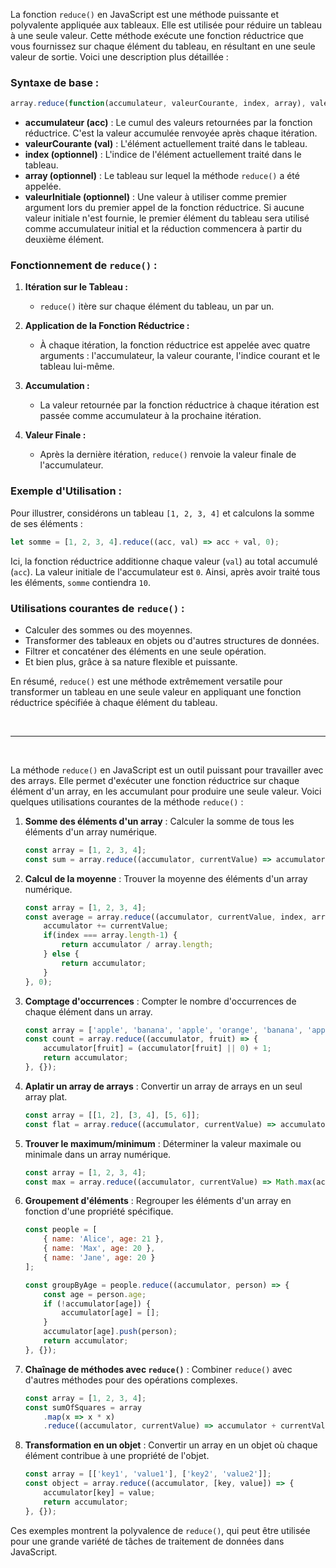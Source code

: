 La fonction `reduce()` en JavaScript est une méthode puissante et polyvalente appliquée aux tableaux. Elle est utilisée pour réduire un tableau à une seule valeur. Cette méthode exécute une fonction réductrice que vous fournissez sur chaque élément du tableau, en résultant en une seule valeur de sortie. Voici une description plus détaillée :

### Syntaxe de base :
```javascript
array.reduce(function(accumulateur, valeurCourante, index, array), valeurInitiale)
```

- **accumulateur (acc)** : Le cumul des valeurs retournées par la fonction réductrice. C'est la valeur accumulée renvoyée après chaque itération.
- **valeurCourante (val)** : L'élément actuellement traité dans le tableau.
- **index (optionnel)** : L'indice de l'élément actuellement traité dans le tableau.
- **array (optionnel)** : Le tableau sur lequel la méthode `reduce()` a été appelée.
- **valeurInitiale (optionnel)** : Une valeur à utiliser comme premier argument lors du premier appel de la fonction réductrice. Si aucune valeur initiale n'est fournie, le premier élément du tableau sera utilisé comme accumulateur initial et la réduction commencera à partir du deuxième élément.

### Fonctionnement de `reduce()` :

1. **Itération sur le Tableau :**
   - `reduce()` itère sur chaque élément du tableau, un par un.

2. **Application de la Fonction Réductrice :**
   - À chaque itération, la fonction réductrice est appelée avec quatre arguments : l'accumulateur, la valeur courante, l'indice courant et le tableau lui-même.

3. **Accumulation :**
   - La valeur retournée par la fonction réductrice à chaque itération est passée comme accumulateur à la prochaine itération.

4. **Valeur Finale :**
   - Après la dernière itération, `reduce()` renvoie la valeur finale de l'accumulateur.

### Exemple d'Utilisation :

Pour illustrer, considérons un tableau `[1, 2, 3, 4]` et calculons la somme de ses éléments :

```javascript
let somme = [1, 2, 3, 4].reduce((acc, val) => acc + val, 0);
```

Ici, la fonction réductrice additionne chaque valeur (`val`) au total accumulé (`acc`). La valeur initiale de l'accumulateur est `0`. Ainsi, après avoir traité tous les éléments, `somme` contiendra `10`.

### Utilisations courantes de `reduce()` :

- Calculer des sommes ou des moyennes.
- Transformer des tableaux en objets ou d'autres structures de données.
- Filtrer et concaténer des éléments en une seule opération.
- Et bien plus, grâce à sa nature flexible et puissante.

En résumé, `reduce()` est une méthode extrêmement versatile pour transformer un tableau en une seule valeur en appliquant une fonction réductrice spécifiée à chaque élément du tableau.

<br>

<hr>

<br>

La méthode `reduce()` en JavaScript est un outil puissant pour travailler avec des arrays. Elle permet d'exécuter une fonction réductrice sur chaque élément d'un array, en les accumulant pour produire une seule valeur. Voici quelques utilisations courantes de la méthode `reduce()` :

1. **Somme des éléments d'un array** :
   Calculer la somme de tous les éléments d'un array numérique.

   ```javascript
   const array = [1, 2, 3, 4];
   const sum = array.reduce((accumulator, currentValue) => accumulator + currentValue, 0);
   ```

2. **Calcul de la moyenne** :
   Trouver la moyenne des éléments d'un array numérique.

   ```javascript
   const array = [1, 2, 3, 4];
   const average = array.reduce((accumulator, currentValue, index, array) => {
       accumulator += currentValue;
       if(index === array.length-1) { 
           return accumulator / array.length; 
       } else { 
           return accumulator; 
       }
   }, 0);
   ```

3. **Comptage d'occurrences** :
   Compter le nombre d'occurrences de chaque élément dans un array.

   ```javascript
   const array = ['apple', 'banana', 'apple', 'orange', 'banana', 'apple'];
   const count = array.reduce((accumulator, fruit) => {
       accumulator[fruit] = (accumulator[fruit] || 0) + 1;
       return accumulator;
   }, {});
   ```

4. **Aplatir un array de arrays** :
   Convertir un array de arrays en un seul array plat.

   ```javascript
   const array = [[1, 2], [3, 4], [5, 6]];
   const flat = array.reduce((accumulator, currentValue) => accumulator.concat(currentValue), []);
   ```

5. **Trouver le maximum/minimum** :
   Déterminer la valeur maximale ou minimale dans un array numérique.

   ```javascript
   const array = [1, 2, 3, 4];
   const max = array.reduce((accumulator, currentValue) => Math.max(accumulator, currentValue));
   ```

6. **Groupement d'éléments** :
   Regrouper les éléments d'un array en fonction d'une propriété spécifique.

   ```javascript
   const people = [
       { name: 'Alice', age: 21 },
       { name: 'Max', age: 20 },
       { name: 'Jane', age: 20 }
   ];

   const groupByAge = people.reduce((accumulator, person) => {
       const age = person.age;
       if (!accumulator[age]) {
           accumulator[age] = [];
       }
       accumulator[age].push(person);
       return accumulator;
   }, {});
   ```

7. **Chaînage de méthodes avec `reduce()`** :
   Combiner `reduce()` avec d'autres méthodes pour des opérations complexes.

   ```javascript
   const array = [1, 2, 3, 4];
   const sumOfSquares = array
       .map(x => x * x)
       .reduce((accumulator, currentValue) => accumulator + currentValue, 0);
   ```

8. **Transformation en un objet** :
   Convertir un array en un objet où chaque élément contribue à une propriété de l'objet.

   ```javascript
   const array = [['key1', 'value1'], ['key2', 'value2']];
   const object = array.reduce((accumulator, [key, value]) => {
       accumulator[key] = value;
       return accumulator;
   }, {});
   ```

Ces exemples montrent la polyvalence de `reduce()`, qui peut être utilisée pour une grande variété de tâches de traitement de données dans JavaScript.
